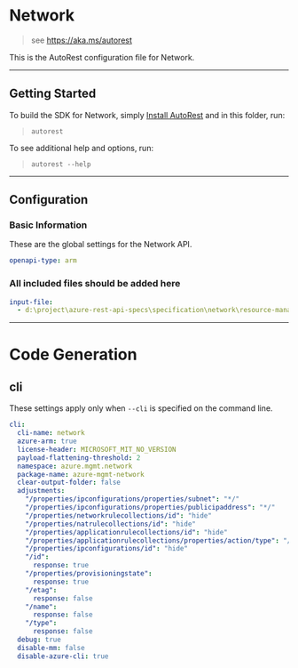 # Network

> see https://aka.ms/autorest

This is the AutoRest configuration file for Network.

---

## Getting Started

To build the SDK for Network, simply [Install AutoRest](https://aka.ms/autorest/install) and in this folder, run:

> `autorest`
 
To see additional help and options, run:

> `autorest --help`

---

## Configuration

### Basic Information

These are the global settings for the Network API.

``` yaml
openapi-type: arm
```

### All included files should be added here

``` yaml
input-file:
  - d:\project\azure-rest-api-specs\specification\network\resource-manager\Microsoft.Network\stable\2018-11-01\azureFirewall.json
```

---

# Code Generation

## cli

These settings apply only when `--cli` is specified on the command line.

``` yaml $(cli)
cli:
  cli-name: network
  azure-arm: true
  license-header: MICROSOFT_MIT_NO_VERSION
  payload-flattening-threshold: 2
  namespace: azure.mgmt.network
  package-name: azure-mgmt-network
  clear-output-folder: false
  adjustments:
    "/properties/ipconfigurations/properties/subnet": "*/"
    "/properties/ipconfigurations/properties/publicipaddress": "*/"
    "/properties/networkrulecollections/id": "hide"
    "/properties/natrulecollections/id": "hide"
    "/properties/applicationrulecollections/id": "hide"
    "/properties/applicationrulecollections/properties/action/type": "/*"
    "/properties/ipconfigurations/id": "hide"
    "/id":
      response: true
    "/properties/provisioningstate":
      response: true
    "/etag":
      response: false
    "/name":
      response: false
    "/type":
      response: false
  debug: true
  disable-mm: false
  disable-azure-cli: true
```
